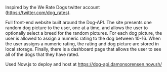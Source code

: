 Inspired by the We Rate Dogs twitter account (https://twitter.com/dog_rates).


Full front-end website built around the Dog-API. The site presents one random dog picture to the user, one at a time, and allows the user to optionally select a breed for the random pictures. For each dog picture, the user is allowed to assign a numeric rating to the dog between 10-16. When the user assigns a numeric rating, the rating and dog picture are stored in local storage. Finally, there is a dashboard page that allows the user to see all of the dogs that they have rated.

Used Now.js to deploy and host at https://dog-api.damonsorensen.now.sh/
